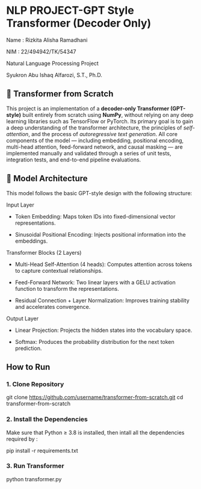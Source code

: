 # NLP PROJECT-GPT Style Transformer (Decoder Only)

Name : Rizkita Alisha Ramadhani

NIM : 22/494942/TK/54347

Natural Language Processing Project

Syukron Abu Ishaq Alfarozi, S.T., Ph.D.

## 🚀 Transformer from Scratch

This project is an implementation of a **decoder-only Transformer (GPT-style)** built entirely from scratch using **NumPy**, without relying on any deep learning libraries such as TensorFlow or PyTorch. Its primary goal is to gain a deep understanding of the transformer architecture, the principles of *self-attention*, and the process of *autoregressive text generation*.
All core components of the model — including embedding, positional encoding, multi-head attention, feed-forward network, and causal masking — are implemented manually and validated through a series of unit tests, integration tests, and end-to-end pipeline evaluations.

## 🧠 Model Architecture
This model follows the basic GPT-style design with the following structure:

Input Layer

- Token Embedding: Maps token IDs into fixed-dimensional vector representations.

- Sinusoidal Positional Encoding: Injects positional information into the embeddings.

Transformer Blocks (2 Layers)

- Multi-Head Self-Attention (4 heads): Computes attention across tokens to capture contextual relationships.

- Feed-Forward Network: Two linear layers with a GELU activation function to transform the representations.

- Residual Connection + Layer Normalization: Improves training stability and accelerates convergence.

Output Layer

- Linear Projection: Projects the hidden states into the vocabulary space.

- Softmax: Produces the probability distribution for the next token prediction.

## How to Run

### 1. Clone Repository

git clone https://github.com/username/transformer-from-scratch.git
cd transformer-from-scratch

### 2. Install the Dependencies

Make sure that Python ≥ 3.8 is installed, then intall all the dependencies required by :

pip install -r requirements.txt

### 3. Run Transformer

python transformer.py